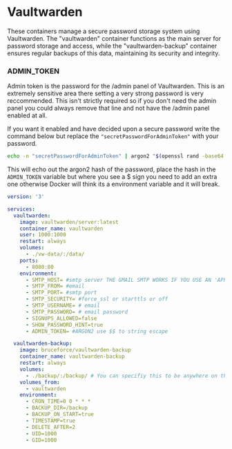 # Vaultwarden

These containers manage a secure password storage system using Vaultwarden. The "vaultwarden" container functions as the main server for password storage and access, while the "vaultwarden-backup" container ensures regular backups of this data, maintaining its security and integrity.




### ADMIN_TOKEN

Admin token is the password for the /admin panel of Vaultwarden. This is an extremely sensitive area there setting a very strong password is very reccommended. This isn't strictly required so if you don't need the admin panel you could always remove that line and not have the /admin panel enabled at all. 

If you want it enabled and have decided upon a secure password write the command below but replace the `"secretPasswordForAdminToken"` with your password.

```bash
echo -n "secretPasswordForAdminToken" | argon2 "$(openssl rand -base64 32)" -e -id -k 65540 -t 3 -p 4
```
This will echo out the argon2 hash of the password, place the hash in the `ADMIN_TOKEN` variable but where you see a $ sign you need to add an extra one otherwise Docker will think its a environment variable and it will break.


```yaml
version: '3'

services:
  vaultwarden:
    image: vaultwarden/server:latest
    container_name: vaultwarden
    user: 1000:1000
    restart: always
    volumes:
      - ./vw-data/:/data/
    ports:
      - 8080:80
    environment: 
      - SMTP_HOST= #smtp server THE GMAIL SMTP WORKS IF YOU USE AN 'APP PASSWORD'
      - SMTP_FROM= #email 
      - SMTP_PORT= #smtp port
      - SMTP_SECURITY= #force_ssl or starttls or off
      - SMTP_USERNAME= # email 
      - SMTP_PASSWORD= # email password
      - SIGNUPS_ALLOWED=false
      - SHOW_PASSWORD_HINT=true
      - ADMIN_TOKEN= #ARGON2 use $$ to string escape 

  vaultwarden-backup:
    image: bruceforce/vaultwarden-backup
    container_name: vaultwarden-backup
    restart: always
    volumes:
      - ./backup/:/backup/ # You can specifiy this to be anywhere on the machine or even a remote samba share
    volumes_from:
      - vaultwarden
    environment:
      - CRON_TIME=0 0 * * *
      - BACKUP_DIR=/backup
      - BACKUP_ON_START=true
      - TIMESTAMP=true
      - DELETE_AFTER=2
      - UID=1000
      - GID=1000
```
